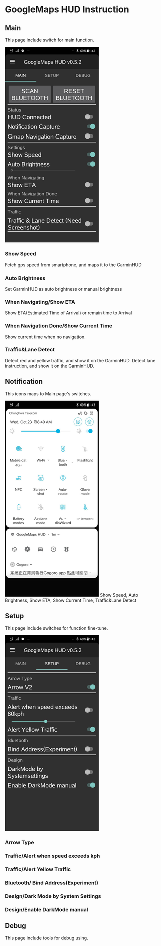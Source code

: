 # GoogleMaps HUD Instruction

## Main
This page include switch for main function.

<img src="/pics/v0.5.2_screenshot/490186.jpg"   width="300"/>

### Show Speed
Fetch gps speed from smartphone, and maps it to the GarminHUD

### Auto Brightness
Set GarminHUD as auto brightness or manual brightness

### When Navigating/Show ETA
Show ETA(Estimated Time of Arrival) or remain time to Arrival

### When Navigation Done/Show Current Time
Show current time when no navigation.

### Traffic&Lane Detect
Detect red and yellow traffic, and show it on the GarminHUD.
Detect lane instruction, and show it on the GarminHUD.

## Notification
This icons maps to Main page's switches.

<img src="/pics/v0.5.2_screenshot/490188.jpg"   width="300"/>
Show Speed, Auto Brightness, Show ETA, Show Current Time, Traffic&Lane Detect


## Setup
This page include switches for function fine-tune.

<img src="/pics/v0.5.2_screenshot/490187.jpg"   width="300"/>

### Arrow Type

### Traffic/Alert when speed exceeds kph

### Traffic/Alert Yellow Traffic

### Bluetooth/ Bind Address(Experiment)

### Design/Dark Mode by System Settings

### Design/Enable DarkMode manual

## Debug
This page include tools for debug using.


